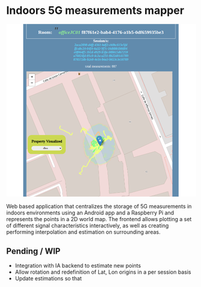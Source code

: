# Indoors 5G measurements mapper

![5G mapper app screenshot](.showcase/1.png)

Web based application that centralizes the storage of 5G measurements in indoors environments using an Android app and a Raspberry Pi and represents the points in a 2D world map.
The frontend allows plotting a set of different signal characteristics interactively, as well as creating performing interpolation and estimation on surrounding areas.


## Pending / WIP
- Integration with IA backend to estimate new points
- Allow rotation and redefinition of Lat, Lon origins in a per session basis
- Update estimations so that 